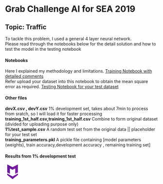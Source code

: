# Grab Challenge AI for SEA 2019

## Topic: Traffic 
To tackle this problem, I used a general 4 layer neural network. <br>
Please read through the notebooks below for the detail solution and how to test the model in the testing notebook

#### Notebooks
Here I explained my methodology and limitations. [Training Notebook with detailed comments](../Model_Preparation_and_Training.ipython)
<br>
Refer upload your dataset into this notebook to obtain the mean square error as required. [Testing Notebook for your test dataset ](../Model_Testing.ipython)

#### Other files
**devX.csv , devY.csv** 1% development set, takes about 7min to process from sratch, so I will load it for faster processing<br>
**training_1st_half.csv,training_1st_half.csv** Combine to form original dataset (divided for uploading purpose only)<br>
**1%test_sample.csv** A random test set from the original data || placeholder for your test set<br>
**training_parameters.pkl** A pickle file containing [model parameters (weights), train accuracy,development accuracy , remaining training set]

#### Results from 1% development test
![alt text](https://github.com/adam-p/markdown-here/raw/master/src/common/images/icon48.png "Logo Title Text 1")